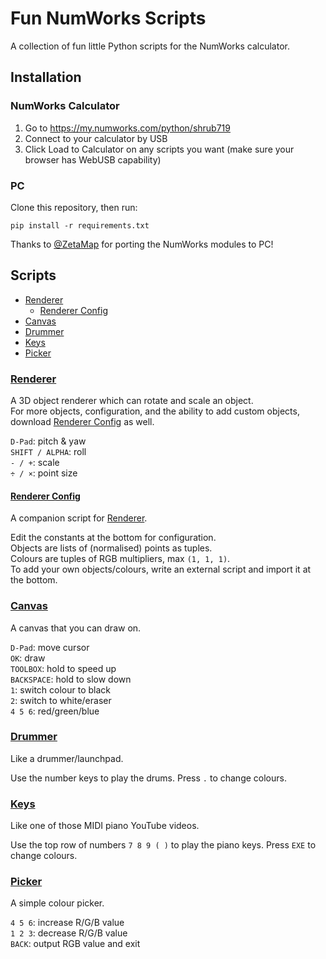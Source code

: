 # Fun NumWorks Scripts
A collection of fun little Python scripts for the NumWorks calculator.  


## Installation

### NumWorks Calculator

1. Go to https://my.numworks.com/python/shrub719
1. Connect to your calculator by USB 
2. Click Load to Calculator on any scripts you want (make sure your browser has WebUSB capability)

### PC
Clone this repository, then run:
```
pip install -r requirements.txt 
```
Thanks to [@ZetaMap](https://github.com/ZetaMap) for porting the NumWorks modules to PC!


## Scripts

- [Renderer](#renderer)
  - [Renderer Config](#renderer-config)
- [Canvas](#canvas)
- [Drummer](#drummer)
- [Keys](#keys)
- [Picker](#picker)

### [Renderer](https://my.numworks.com/python/shrub719/renderer)
A 3D object renderer which can rotate and scale an object.  
For more objects, configuration, and the ability to add custom objects,
download [Renderer Config](https://my.numworks.com/python/shrub719/r_config) as well.

`D-Pad`: pitch & yaw  
`SHIFT / ALPHA`: roll  
`- / +`: scale  
`÷ / ×`: point size 

#### [Renderer Config](https://my.numworks.com/python/shrub719/r_config)
A companion script for [Renderer](https://my.numworks.com/python/shrub719/renderer).  

Edit the constants at the bottom for configuration.  
Objects are lists of (normalised) points as tuples.  
Colours are tuples of RGB multipliers, max `(1, 1, 1)`.  
To add your own objects/colours, write an external script and import it at the bottom.


### [Canvas](https://my.numworks.com/python/shrub719/canvas)
A canvas that you can draw on.

`D-Pad`: move cursor  
`OK`: draw  
`TOOLBOX`: hold to speed up  
`BACKSPACE`: hold to slow down  
`1`: switch colour to black  
`2`: switch to white/eraser  
`4 5 6`: red/green/blue

### [Drummer](https://my.numworks.com/python/shrub719/drummer)
Like a drummer/launchpad.

Use the number keys to play the drums. Press `.` to change colours.

### [Keys](https://my.numworks.com/python/shrub719/keys)
Like one of those MIDI piano YouTube videos.

Use the top row of numbers `7 8 9 ( )` to play the piano keys. Press `EXE` to change colours.

### [Picker](https://my.numworks.com/python/shrub719/picker)
A simple colour picker.

`4 5 6`: increase R/G/B value  
`1 2 3`: decrease R/G/B value  
`BACK`: output RGB value and exit
